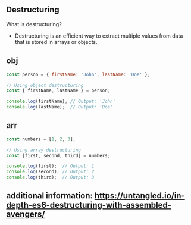 ## Destructuring
What is destructuring? 
- Destructuring is an efficient way to extract multiple values from data that is stored in arrays or objects.

## obj
```js
const person = { firstName: 'John', lastName: 'Doe' };

// Using object destructuring
const { firstName, lastName } = person;

console.log(firstName); // Output: 'John'
console.log(lastName);  // Output: 'Doe'
```

## arr
```js
const numbers = [1, 2, 3];

// Using array destructuring
const [first, second, third] = numbers;

console.log(first);  // Output: 1
console.log(second); // Output: 2
console.log(third);  // Output: 3
```

## additional information: https://untangled.io/in-depth-es6-destructuring-with-assembled-avengers/
